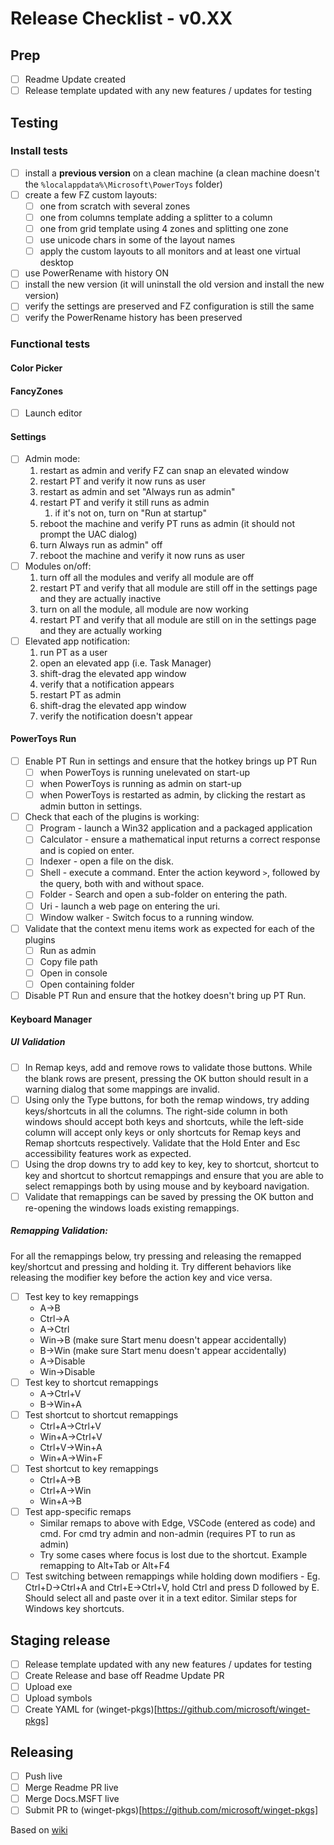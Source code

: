 # Release Checklist - v0.XX

## Prep

- [ ] Readme Update created
- [ ] Release template updated with any new features / updates for testing

## Testing 

### Install tests
- [ ] install a **previous version** on a clean machine (a clean machine doesn't the `%localappdata%\Microsoft\PowerToys` folder)
- [ ] create a few FZ custom layouts:
    - [ ] one from scratch with several zones
    - [ ] one from columns template adding a splitter to a column
    - [ ] one from grid template using 4 zones and splitting one zone
    - [ ] use unicode chars in some of the layout names
    - [ ] apply the custom layouts to all monitors and at least one virtual desktop
- [ ] use PowerRename with history ON
- [ ] install the new version (it will uninstall the old version and install the new version)
- [ ] verify the settings are preserved and FZ configuration is still the same
- [ ] verify the PowerRename history has been preserved

### Functional tests

#### Color Picker
#### FancyZones

- [ ] Launch editor

#### Settings

- [ ] Admin mode:
   1. restart as admin and verify FZ can snap an elevated window
   1. restart PT and verify it now runs as user
   1. restart as admin and set "Always run as admin"
   1. restart PT and verify it still runs as admin
      1. if it's not on, turn on "Run at startup"
   1. reboot the machine and verify PT runs as admin (it should not prompt the UAC dialog)
   1. turn Always run as admin" off
   1. reboot the machine and verify it now runs as user
- [ ] Modules on/off:
   1. turn off all the modules and verify all module are off
   1. restart PT and verify that all module are still off in the settings page and they are actually inactive
   1. turn on all the module, all module are now working
   1. restart PT and verify that all module are still on in the settings page and they are actually working
- [ ] Elevated app notification:
   1. run PT as a user
   1. open an elevated app (i.e. Task Manager)
   1. shift-drag the elevated app window
   1. verify that a notification appears
   1. restart PT as admin
   1. shift-drag the elevated app window
   1. verify the notification doesn't appear

#### PowerToys Run

- [ ] Enable PT Run in settings and ensure that the hotkey brings up PT Run 
   - [ ] when PowerToys is running unelevated on start-up
   - [ ] when PowerToys is running as admin on start-up
   - [ ] when PowerToys is restarted as admin, by clicking the restart as admin button in settings.
- [ ] Check that each of the plugins is working:
   - [ ] Program - launch a Win32 application and a packaged application
   - [ ] Calculator - ensure a mathematical input returns a correct response and is copied on enter.
   - [ ] Indexer - open a file on the disk.
   - [ ] Shell - execute a command. Enter the action keyword `>`, followed by the query, both with and without space.
   - [ ] Folder - Search and open a sub-folder on entering the path.
   - [ ] Uri - launch a web page on entering the uri.
   - [ ] Window walker - Switch focus to a running window.
- [ ] Validate that the context menu items work as expected for each of the plugins
   - [ ] Run as admin
   - [ ] Copy file path
   - [ ] Open in console
   - [ ] Open containing folder
- [ ] Disable PT Run and ensure that the hotkey doesn't bring up PT Run.

#### Keyboard Manager

##### UI Validation

  - [ ] In Remap keys, add and remove rows to validate those buttons. While the blank rows are present, pressing the OK button should result in a warning dialog that some mappings are invalid.
  - [ ] Using only the Type buttons, for both the remap windows, try adding keys/shortcuts in all the columns. The right-side column in both windows should accept both keys and shortcuts, while the left-side column will accept only keys or only shortcuts for Remap keys and Remap shortcuts respectively. Validate that the Hold Enter and Esc accessibility features work as expected.
  - [ ] Using the drop downs try to add key to key, key to shortcut, shortcut to key and shortcut to shortcut remappings and ensure that you are able to select remappings both by using mouse and by keyboard navigation.
  - [ ] Validate that remappings can be saved by pressing the OK button and re-opening the windows loads existing remappings.

##### Remapping Validation:

For all the remappings below, try pressing and releasing the remapped key/shortcut and pressing and holding it. Try different behaviors like releasing the modifier key before the action key and vice versa.

  - [ ] Test key to key remappings
    - A->B
    - Ctrl->A
    - A->Ctrl
    - Win->B (make sure Start menu doesn't appear accidentally)
    - B->Win (make sure Start menu doesn't appear accidentally)
    - A->Disable
    - Win->Disable
  - [ ] Test key to shortcut remappings
    - A->Ctrl+V
    - B->Win+A
  - [ ] Test shortcut to shortcut remappings
    - Ctrl+A->Ctrl+V
    - Win+A->Ctrl+V
    - Ctrl+V->Win+A
    - Win+A->Win+F
  - [ ] Test shortcut to key remappings
    - Ctrl+A->B
    - Ctrl+A->Win
    - Win+A->B
  - [ ] Test app-specific remaps
    - Similar remaps to above with Edge, VSCode (entered as code) and cmd. For cmd try admin and non-admin (requires PT to run as admin)
    - Try some cases where focus is lost due to the shortcut. Example remapping to Alt+Tab or Alt+F4
  - [ ] Test switching between remappings while holding down modifiers - Eg. Ctrl+D->Ctrl+A and Ctrl+E->Ctrl+V, hold Ctrl and press D followed by E. Should select all and paste over it in a text editor. Similar steps for Windows key shortcuts.

## Staging release

- [ ] Release template updated with any new features / updates for testing
- [ ] Create Release and base off Readme Update PR
- [ ] Upload exe
- [ ] Upload symbols
- [ ] Create YAML for (winget-pkgs)[https://github.com/microsoft/winget-pkgs]

## Releasing
- [ ] Push live
- [ ] Merge Readme PR live
- [ ] Merge Docs.MSFT live
- [ ] Submit PR to (winget-pkgs)[https://github.com/microsoft/winget-pkgs]

Based on [wiki](https://github.com/microsoft/PowerToys/wiki/Release-check-list)
